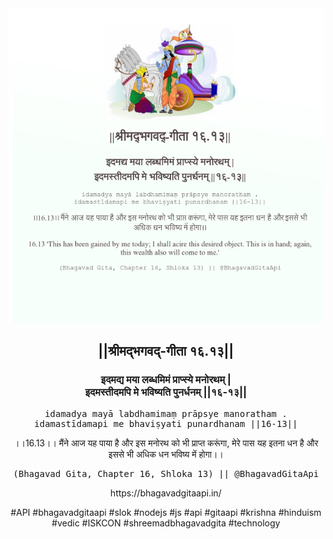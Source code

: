 <img src="../../asset/BG_16_13.png"/>
<center><h2>||श्रीमद्‍भगवद्‍-गीता १६.१३||</h2>
<h3>इदमद्य मया लब्धमिमं प्राप्स्ये मनोरथम् |<br/>इदमस्तीदमपि मे भविष्यति पुनर्धनम् ||१६-१३||</h3>
<pre>idamadya mayā labdhamimaṃ prāpsye manoratham .<br/>idamastīdamapi me bhaviṣyati punardhanam ||16-13||</pre>
<p>।।16.13।। मैंने आज यह पाया है और इस मनोरथ को भी प्राप्त करूंगा, मेरे पास यह इतना धन है और इससे भी अधिक धन भविष्य में होगा।।</p>
<pre>(Bhagavad Gita, Chapter 16, Shloka 13) || @BhagavadGitaApi</pre><p>https://bhagavadgitaapi.in/</p><p>#API #bhagavadgitaapi #slok #nodejs #js #api #gitaapi #krishna #hinduism #vedic #ISKCON #shreemadbhagavadgita #technology</p></center>